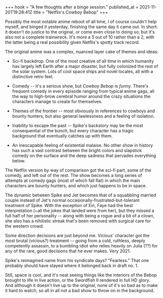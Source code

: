 +++
hook = "A few thoughts after a binge session."
published_at = 2021-11-20T19:28:41Z
title = "Netflix's Cowboy Bebop"
+++

Possibly the most notable anime reboot of all time, I of course couldn't help myself, and binged it yesterday, finishing the same day it came out. In short: it doesn't do justice to the original, or come even close to doing so, but it's also not a complete trainwreck. It's more a 5 out of 10 rather than a 2, with the latter being a real possibility given Netflix's spotty track record.

The original anime was a complex, nuanced layer cake of themes and ideas:

* Sci-fi backdrop. One of the most creative of all time in which humanity has largely left Earth after a major disaster, but fully colonized the rest of the solar system. Lots of cool space ships and novel locales, all with a distinctive retro feel.

* Comedy -- it's a serious show, but _Cowboy Bebop_ is _funny_. There's frequent comedy in every episode ranging from typical anime gags, all the way to high-brow cerebral humor around the crazy situations the characters manage to create for themselves.

* Themes of the frontier -- most obviously in references to cowboys and bounty hunters, but also general lawlessness and a feeling of isolation.

* Inability to escape the past -- Spike's backstory may be the most consequential of the bunch, but every character has a tragic background that eventually catches up with them.

* An inescapable feeling of existential malaise. No other show in history has such a vast contrast between the bright colors and slapstick comedy on the surface and the deep sadness that pervades everything below.

The Netflix version by way of comparison got the sci-fi part, some of the comedy, and left out of the rest. The show becomes a long series of attempts at comedy gags (most of which fall flat) in which the main characters are bounty hunters, and which just happens to be in space.

The dynamic between Spike and Jet becomes that of a squabbling married couple instead of Jet's normal occasionally-frustrated-but-tolerant treatment of Spike. With the exception of Ein, Faye had the best interpretation (~all the jokes that landed were from her), but they missed a full half of her personality -- along with being a rogue and a bit of a clown, she also has a nihilistic streak that's been removed with surgical care for the western crowd.

Some direction decisions are just beyond me. Vicious' character got the most brutal (vicious?) treatment -- going from a cold, ruthless, deeply competently assassin, to a bumbling idiot who relies heavily on Julia (??) for any of the rare, good decisions that he ever makes. Very 2021.

Spike's reimagined name from his syndicate days? "Fearless." That one probably should have stayed where it belonged back in draft no. 1.

Still, space is cool, and it's neat seeing things like the interiors of the Bebop brought to life in live action, or the Swordfish II rendered in full HD glory. And although it doesn't live up to the original, none of it's so bad as to make it hard to watch, so all in all not a bad show to throw on in the background.
